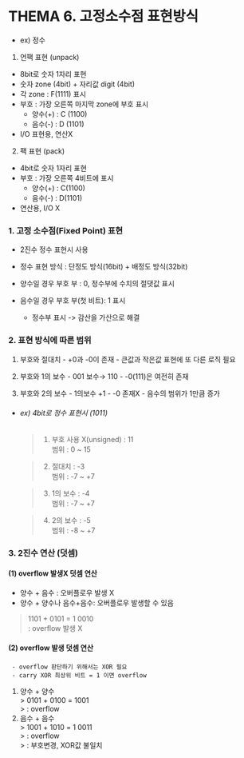 # THEMA 6. 고정소수점 표현방식
 - ex) 정수
 
 1. 언팩 표현 (unpack)
  - 8bit로 숫자 1자리 표현
  - 숫자 zone (4bit) + 자리값 digit (4bit)
  - 각 zone : F(1111) 표시
  - 부호 : 가장 오른쪽 마지막 zone에 부호 표시 
      - 양수(+) : C (1100)
      - 음수(-) : D (1101)
  - I/O 표현용, 연산X

 2. 팩 표현 (pack)
  - 4bit로 숫자 1자리 표현
  - 부호 : 가장 오른쪽 4비트에 표시
      - 양수(+) : C(1100)
      - 음수(-) : D(1101)
  - 연산용, I/O X


 ### 1. 고정 소수점(Fixed Point) 표현 
  - 2진수 정수 표현시 사용
  - 정수 표현 방식 : 단정도 방식(16bit) + 배정도 방식(32bit)

  - 양수일 경우 부호 부 : 0, 정수부에 수치의 절댓값 표시 
  - 음수일 경우 부호 부(첫 비트): 1 표시 
     - 정수부 표시 -> 감산을 가산으로 해결



 ### 2. 표현 방식에 따른 범위
  1. 부호와 절대치
    - +0과 -0이 존재
    - 큰값과 작은값 표현에 또 다른 로직 필요

  2. 부호와 1의 보수
    -  001 보수→ 110
    - -0(111)은 여전히 존재

  3. 부호와 2의 보수
    - 1의보수 +1
    - -0 존재X
    - 음수의 범위가 1만큼 증가

  - ###### ex) 4bit로 정수 표현시 (1011)
    > 1. 부호 사용 X(unsigned) : 11    
    >    범위   : 0 ~ 15

    > 2. 절대치 : -3     
    >    범위   : -7 ~ +7
    
    > 3. 1의 보수 : -4    
    >    범위   : -7 ~ +7
    
    > 4. 2의 보수 : -5    
    >   범위    : -8 ~ +7


 ### 3. 2진수 연산 (덧셈)
  #### (1) overflow 발생X 덧셈 연산
   - 양수 + 음수 : 오버플로우 발생 X    
   - 양수 + 양수나 음수+음수: 오버플로우 발생할 수 있음   

   > 1101 + 0101 = 1 0010  
   > : overflow 발생 X

  #### (2) overflow 발생 덧셈 연산
     - overflow 판단하기 위해서는 XOR 필요
     - carry XOR 최상위 비트 = 1 이면 overflow 
   1. 양수 + 양수    
    > 0101 + 0100 = 1001    
    > : overflow
   2. 음수 + 음수    
    > 1001 + 1010 = 1 0011   
    > : overflow    
    > : 부호변경, XOR값 불일치 



   



